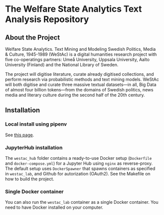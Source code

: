 # The Welfare State Analytics Text Analysis Repository

## About the Project

Welfare State Analytics. Text Mining and Modeling Swedish Politics, Media & Culture, 1945-1989 (WeStAc) is a digital humanities research project with five co-operatings partners: Umeå University, Uppsala University, Aalto University (Finland) and the National Library of Sweden.

The project will digitise literature, curate already digitised collections, and perform research via probabilistic methods and text mining models. WeStAc will both digitise and curate three massive textual datasets—in all, Big Data of almost four billion tokens—from the domains of Swedish politics, news media and literary culture during the second half of the 20th century.

## Installation

### Local install using pipenv

See [this page](https://github.com/humlab/welfare_state_analytics/wiki/How-to:-Install-notebooks-on-local-machine).

### JupyterHub installation

The `westac_hub` folder contains a ready-to-use Docker setup (`Dockerfile` and `docker-compose.yml`) for a Jupyter Hub using `nginx` as reverse-proxy. The default setup uses `DockerSpawner` that spawns containers as specified in `westac_lab`, and Github for autorization (OAuth2). See the Makefile on how to build the project.

### Single Docker container

You can also run the `westac_lab` container as a single Docker container. You need to have Docker installed on your computer.
